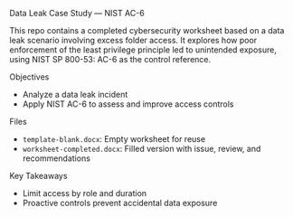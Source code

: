 Data Leak Case Study — NIST AC-6

This repo contains a completed cybersecurity worksheet based on a data leak scenario involving excess folder access. It explores how poor enforcement of the least privilege principle led to unintended exposure, using NIST SP 800-53: AC-6 as the control reference.

 Objectives
- Analyze a data leak incident
- Apply NIST AC-6 to assess and improve access controls

Files
- `template-blank.docx`: Empty worksheet for reuse
- `worksheet-completed.docx`: Filled version with issue, review, and recommendations

 Key Takeaways
- Limit access by role and duration
- Proactive controls prevent accidental data exposure
